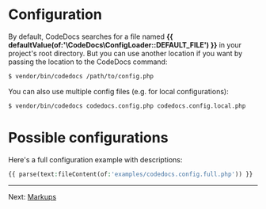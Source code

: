 # Configuration

By default, CodeDocs searches for a file named **{{ defaultValue(of:'\CodeDocs\ConfigLoader::DEFAULT_FILE') }}**
in your project's root directory.
But you can use another location if you want by passing the location to the CodeDocs command: 

```bash
$ vendor/bin/codedocs /path/to/config.php
```

You can also use multiple config files (e.g. for local configurations):

```bash
$ vendor/bin/codedocs codedocs.config.php codedocs.config.local.php
```


# Possible configurations

Here's a full configuration example with descriptions:

```php
{{ parse(text:fileContent(of:'examples/codedocs.config.full.php')) }}
```

---

Next: [Markups](markups.md)
